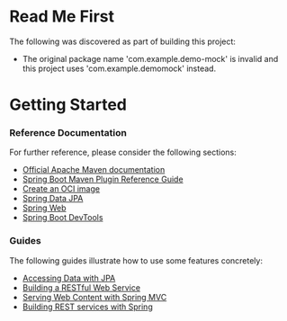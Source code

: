 # Read Me First
The following was discovered as part of building this project:

* The original package name 'com.example.demo-mock' is invalid and this project uses 'com.example.demomock' instead.

# Getting Started

### Reference Documentation
For further reference, please consider the following sections:

* [Official Apache Maven documentation](https://maven.apache.org/guides/index.html)
* [Spring Boot Maven Plugin Reference Guide](https://docs.spring.io/spring-boot/docs/3.3.0-M3/maven-plugin/reference/html/)
* [Create an OCI image](https://docs.spring.io/spring-boot/docs/3.3.0-M3/maven-plugin/reference/html/#build-image)
* [Spring Data JPA](https://docs.spring.io/spring-boot/docs/3.3.0-M3/reference/htmlsingle/index.html#data.sql.jpa-and-spring-data)
* [Spring Web](https://docs.spring.io/spring-boot/docs/3.3.0-M3/reference/htmlsingle/index.html#web)
* [Spring Boot DevTools](https://docs.spring.io/spring-boot/docs/3.3.0-M3/reference/htmlsingle/index.html#using.devtools)

### Guides
The following guides illustrate how to use some features concretely:

* [Accessing Data with JPA](https://spring.io/guides/gs/accessing-data-jpa/)
* [Building a RESTful Web Service](https://spring.io/guides/gs/rest-service/)
* [Serving Web Content with Spring MVC](https://spring.io/guides/gs/serving-web-content/)
* [Building REST services with Spring](https://spring.io/guides/tutorials/rest/)

